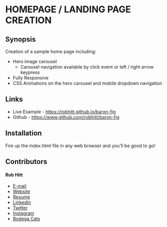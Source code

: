 # HOMEPAGE / LANDING PAGE CREATION

## Synopsis

Creation of a sample home page including:
* Hero image carousel
  * Carousel navigation available by click event or left / right arrow keypress
* Fully Responsive
* CSS Animations on the hero carousel and mobile dropdown navigation

## Links

* Live Example - https://robhitt.github.io/baron-fig
* Github - https://www.github.com/robhitt/baron-fig

## Installation

Fire up the index.html file in any web browser and you'll be good to go!

## Contributors

#### Rob Hitt
* [E-mail](mailto:robhitt@gmail.com)
* [Website](https://www.robhitt.com/)
* [Resume](http://www.robhitt.com/resume)
* [LinkedIn](http://www.linkedin.com/in/robhitt)
* [Twitter](http://www.twitter.com/robhitt)
* [Instagram](http://www.instagram.com/robhitt)
* [Bodega Cats](http://www.instagram.com/bodegacatsofinstagram)